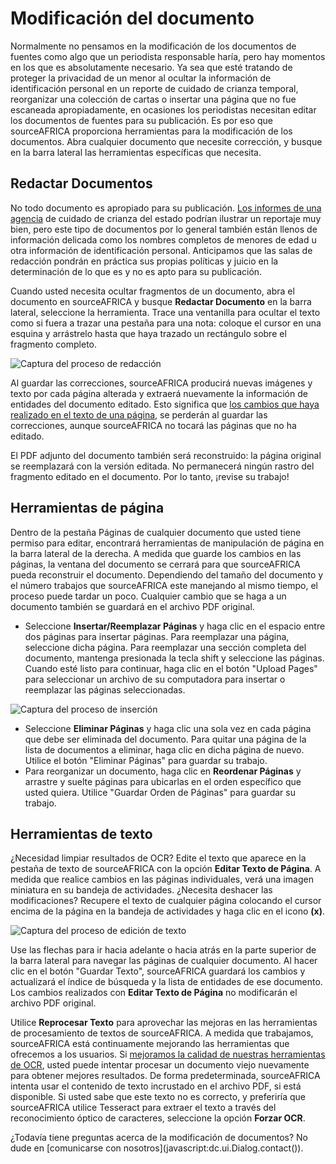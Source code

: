 # Modificación del documento

Normalmente no pensamos en la modificación de los documentos de fuentes como algo que un periodista responsable haría, pero hay momentos en los que es absolutamente necesario. Ya sea que esté tratando de proteger la privacidad de un menor al ocultar la información de identificación personal en un reporte de cuidado de crianza temporal, reorganizar una colección de cartas o insertar una página que no fue escaneada apropiadamente, en ocasiones los periodistas necesitan editar los documentos de fuentes para su publicación. Es por eso que sourceAFRICA proporciona  herramientas para la modificación de los documentos. Abra cualquier documento que necesite corrección, y busque en la barra lateral las herramientas específicas que necesita.

## <span id="redactions">Redactar Documentos</span>

No todo documento es apropiado para su publicación. [Los informes de una agencia](http://media.apps.chicagotribune.com/docs/ct-met-dcfs-letters.html) de cuidado de crianza del estado podrían ilustrar un reportaje muy bien, pero este tipo de documentos por lo general también están llenos de información delicada como los nombres completos de menores de edad u otra información de identificación personal. Anticipamos que las salas de redacción pondrán en práctica sus propias políticas y juicio en la determinación de lo que es y no es apto para su publicación.

Cuando usted necesita ocultar fragmentos de un documento, abra el documento en sourceAFRICA y busque **Redactar Documento** en la barra lateral, seleccione la herramienta. Trace una ventanilla para ocultar el texto como si fuera a trazar una pestaña para una nota: coloque el cursor en una esquina y arrástrelo hasta que haya trazado un rectángulo sobre el fragmento completo.

<img alt="Captura del proceso de redacción" src="/images/help/redact.jpg" class="full_line" />

Al guardar las correcciones, sourceAFRICA producirá nuevas imágenes y texto por cada página alterada y extraerá nuevamente la información de entidades del documento editado. Esto significa que [los cambios que haya realizado en el texto de una página](#texttools), se perderán al guardar las correcciones, aunque sourceAFRICA no tocará las páginas que no ha editado.

El PDF adjunto del documento también será reconstruido: la página original se reemplazará con la versión editada. No permanecerá ningún rastro del fragmento editado en el documento. Por lo tanto, ¡revise su trabajo!

## <span id="pagetools">Herramientas de página</span>

Dentro de la pestaña Páginas de cualquier documento que usted tiene permiso para editar, encontrará herramientas de manipulación de página en la barra lateral de la derecha. A medida que guarde los cambios en las páginas, la ventana del documento se cerrará para que sourceAFRICA pueda reconstruir el documento. Dependiendo del tamaño del documento y el número trabajos que sourceAFRICA este manejando al mismo tiempo, el proceso puede tardar un poco. Cualquier cambio que se haga a un documento también se guardará en el archivo PDF original.

 * Seleccione **Insertar/Reemplazar Páginas** y haga clic en el espacio entre dos páginas para insertar páginas. Para reemplazar una página,  seleccione dicha página. Para reemplazar una sección completa del documento, mantenga presionada la tecla shift y seleccione las páginas. Cuando esté listo para continuar, haga clic en el botón "Upload Pages" para seleccionar un archivo de su computadora para insertar o reemplazar las páginas seleccionadas.

<img alt="Captura del proceso de inserción" src="/images/help/insert.jpg" class="full_line" />

 * Seleccione **Eliminar Páginas** y haga clic una sola vez en cada página que debe ser eliminada del documento. Para quitar una página de la lista de documentos a eliminar, haga clic en dicha página de nuevo. Utilice el botón "Eliminar Páginas" para guardar su trabajo.
 * Para reorganizar un documento, haga clic en **Reordenar Páginas** y arrastre y suelte páginas para ubicarlas en el orden específico que usted quiera. Utilice "Guardar Orden de Páginas" para guardar su trabajo.


## <span id="texttools">Herramientas de texto</span>

¿Necesidad limpiar resultados de OCR? Edite el texto que aparece en la pestaña de texto de sourceAFRICA con la opción **Editar Texto de Página**.  A medida que realice cambios en las páginas individuales, verá una imagen miniatura en su bandeja de actividades. ¿Necesita deshacer las modificaciones? Recupere el texto de cualquier página colocando el cursor encima de la página en la bandeja de actividades y haga clic en el icono **(x)**.

<img alt="Captura del proceso de edición de texto" src="/images/help/text.jpg" class="full_line" />

Use las flechas para ir hacia adelante o hacia atrás en la parte superior de la barra lateral para navegar las páginas de cualquier documento. Al hacer clic en el botón "Guardar Texto",  sourceAFRICA guardará los cambios y actualizará el índice de búsqueda y la lista de entidades de ese documento. Los cambios realizados con **Editar Texto de Página** no modificarán  el archivo PDF original.

Utilice **Reprocesar Texto** para aprovechar las mejoras en las herramientas de procesamiento de textos de sourceAFRICA. A medida que trabajamos, sourceAFRICA está continuamente mejorando las herramientas que ofrecemos a los usuarios. Si [mejoramos la calidad de nuestras herramientas de OCR](https://blog.documentcloud.org/blog/2010/11/improving-the-quality-of-ocr/), usted puede intentar procesar un documento viejo nuevamente para obtener mejores resultados. De forma predeterminada, sourceAFRICA intenta usar el contenido de texto incrustado en el archivo PDF, si está disponible. Si usted sabe que este texto no es correcto, y preferiría que sourceAFRICA utilice Tesseract para extraer el texto a través del reconocimiento óptico de caracteres, seleccione la opción **Forzar OCR**.

¿Todavía tiene preguntas acerca de la modificación de documentos? No dude en [comunicarse con nosotros](javascript:dc.ui.Dialog.contact(\)).
